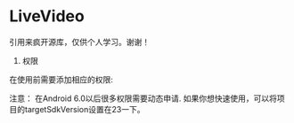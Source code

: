 # LiveVideo
引用来疯开源库，仅供个人学习。谢谢！

1. 权限

在使用前需要添加相应的权限:
<p><java><uses-permission android:name="android.permission.CAMERA" />
<uses-permission android:name="android.permission.FLASHLIGHT" />
<uses-permission android:name="android.permission.CAMERA" />

<uses-permission android:name="android.permission.WRITE_EXTERNAL_STORAGE"/>
<uses-permission android:name="android.permission.RECORD_AUDIO"/>
<uses-permission android:name="android.permission.MODIFY_AUDIO_SETTINGS" />

<uses-permission android:name="android.permission.WAKE_LOCK" />
<uses-permission android:name="android.permission.INTERNET" />

<uses-feature android:name="android.hardware.camera" />
<uses-feature android:name="android.hardware.autofocus" /></java></p>
注意： 在Android 6.0以后很多权限需要动态申请. 如果你想快速使用，可以将项目的targetSdkVersion设置在23一下。
